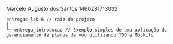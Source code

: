 Marcelo Augusto dos Santos
1460281713032

```
entregas-lab-6 // raíz do projeto
│    
└─ entrega_introducao // Exemplo simples de uma aplicação de gerenciamento de planos de voo utilizando TDD e Mockito
